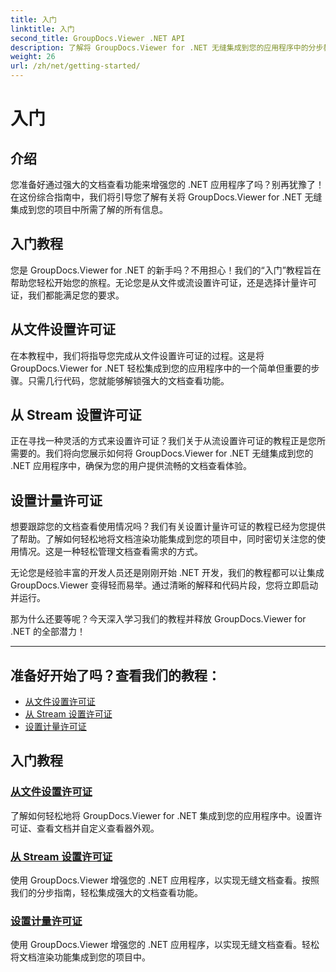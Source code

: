 ```yaml
---
title: 入门
linktitle: 入门
second_title: GroupDocs.Viewer .NET API
description: 了解将 GroupDocs.Viewer for .NET 无缝集成到您的应用程序中的分步教程。了解设置许可证和自定义查看器外观。
weight: 26
url: /zh/net/getting-started/
---
```


# 入门


## 介绍

您准备好通过强大的文档查看功能来增强您的 .NET 应用程序了吗？别再犹豫了！在这份综合指南中，我们将引导您了解有关将 GroupDocs.Viewer for .NET 无缝集成到您的项目中所需了解的所有信息。

## 入门教程

您是 GroupDocs.Viewer for .NET 的新手吗？不用担心！我们的“入门”教程旨在帮助您轻松开始您的旅程。无论您是从文件或流设置许可证，还是选择计量许可证，我们都能满足您的要求。

## 从文件设置许可证

在本教程中，我们将指导您完成从文件设置许可证的过程。这是将 GroupDocs.Viewer for .NET 轻松集成到您的应用程序中的一个简单但重要的步骤。只需几行代码，您就能够解锁强大的文档查看功能。

## 从 Stream 设置许可证

正在寻找一种灵活的方式来设置许可证？我们关于从流设置许可证的教程正是您所需要的。我们将向您展示如何将 GroupDocs.Viewer for .NET 无缝集成到您的 .NET 应用程序中，确保为您的用户提供流畅的文档查看体验。

## 设置计量许可证

想要跟踪您的文档查看使用情况吗？我们有关设置计量许可证的教程已经为您提供了帮助。了解如何轻松地将文档渲染功能集成到您的项目中，同时密切关注您的使用情况。这是一种轻松管理文档查看需求的方式。

无论您是经验丰富的开发人员还是刚刚开始 .NET 开发，我们的教程都可以让集成 GroupDocs.Viewer 变得轻而易举。通过清晰的解释和代码片段，您将立即启动并运行。

那为什么还要等呢？今天深入学习我们的教程并释放 GroupDocs.Viewer for .NET 的全部潜力！

---

## 准备好开始了吗？查看我们的教程：

- [从文件设置许可证](./set-license-from-file/)
- [从 Stream 设置许可证](./set-license-from-stream/)
- [设置计量许可证](./set-metered-license/)

## 入门教程
### [从文件设置许可证](./set-license-from-file/)
了解如何轻松地将 GroupDocs.Viewer for .NET 集成到您的应用程序中。设置许可证、查看文档并自定义查看器外观。
### [从 Stream 设置许可证](./set-license-from-stream/)
使用 GroupDocs.Viewer 增强您的 .NET 应用程序，以实现无缝文档查看。按照我们的分步指南，轻松集成强大的文档查看功能。
### [设置计量许可证](./set-metered-license/)
使用 GroupDocs.Viewer 增强您的 .NET 应用程序，以实现无缝文档查看。轻松将文档渲染功能集成到您的项目中。
